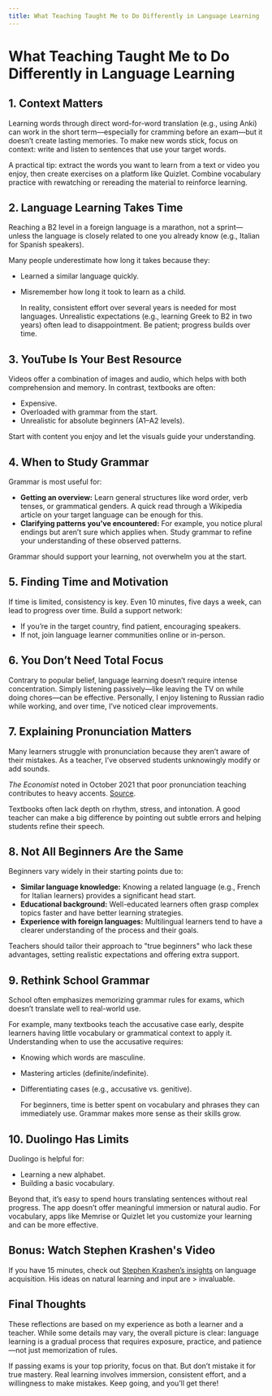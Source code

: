 ```yaml
---
title: What Teaching Taught Me to Do Differently in Language Learning
---
```


# What Teaching Taught Me to Do Differently in Language Learning

## 1. Context Matters

Learning words through direct word-for-word translation (e.g., using Anki) can
work in the short term—especially for cramming before an exam—but it doesn’t
create lasting memories. To make new words stick, focus on context: write and
listen to sentences that use your target words.

A practical tip: extract the words you want to learn from a text or video you
enjoy, then create exercises on a platform like Quizlet. Combine vocabulary
practice with rewatching or rereading the material to reinforce learning.

## 2. Language Learning Takes Time

Reaching a B2 level in a foreign language is a marathon, not a sprint—unless
the language is closely related to one you already know (e.g., Italian for
Spanish speakers).

Many people underestimate how long it takes because they:

- Learned a similar language quickly.
- Misremember how long it took to learn as a child.

  In reality, consistent effort over several years is needed for most languages.
  Unrealistic expectations (e.g., learning Greek to B2 in two years) often lead
  to disappointment. Be patient; progress builds over time.

## 3. YouTube Is Your Best Resource

Videos offer a combination of images and audio, which helps with both
comprehension and memory. In contrast, textbooks are often:

- Expensive.
- Overloaded with grammar from the start.
- Unrealistic for absolute beginners (A1–A2 levels).

Start with content you enjoy and let the visuals guide your understanding.

## 4. When to Study Grammar

Grammar is most useful for:

- **Getting an overview:** Learn general structures like word order, verb tenses, or grammatical genders. A quick read through a Wikipedia article on your target language can be enough for this.
- **Clarifying patterns you’ve encountered:** For example, you notice plural endings but aren’t sure which applies when. Study grammar to refine your understanding of these observed patterns.

Grammar should support your learning, not overwhelm you at the start.

## 5. Finding Time and Motivation

If time is limited, consistency is key. Even 10 minutes, five days a week, can
lead to progress over time. Build a support network:

- If you’re in the target country, find patient, encouraging speakers.
- If not, join language learner communities online or in-person.

## 6. You Don’t Need Total Focus

Contrary to popular belief, language learning doesn’t require intense
concentration. Simply listening passively—like leaving the TV on while doing
chores—can be effective. Personally, I enjoy listening to Russian radio while
working, and over time, I’ve noticed clear improvements.

## 7. Explaining Pronunciation Matters

Many learners struggle with pronunciation because they aren’t aware of their
mistakes. As a teacher, I’ve observed students unknowingly modify or add
sounds.

_The Economist_ noted in October 2021 that poor pronunciation teaching
contributes to heavy accents.
[Source](https://www.economist.com/books-and-arts/2021/10/16/why-you-have-an-accent-in-a-foreign-language).

Textbooks often lack depth on rhythm, stress, and intonation. A good teacher
can make a big difference by pointing out subtle errors and helping students
refine their speech.

## 8. Not All Beginners Are the Same

Beginners vary widely in their starting points due to:

- **Similar language knowledge:** Knowing a related language (e.g., French for Italian learners) provides a significant head start.
- **Educational background:** Well-educated learners often grasp complex topics faster and have better learning strategies.
- **Experience with foreign languages:** Multilingual learners tend to have a clearer understanding of the process and their goals.

Teachers should tailor their approach to "true beginners" who lack these
advantages, setting realistic expectations and offering extra support.

## 9. Rethink School Grammar

School often emphasizes memorizing grammar rules for exams, which doesn’t
translate well to real-world use.

For example, many textbooks teach the accusative case early, despite learners
having little vocabulary or grammatical context to apply it. Understanding
when to use the accusative requires:

- Knowing which words are masculine.
- Mastering articles (definite/indefinite).
- Differentiating cases (e.g., accusative vs. genitive).

  For beginners, time is better spent on vocabulary and phrases they can
  immediately use. Grammar makes more sense as their skills grow.

## 10. Duolingo Has Limits

Duolingo is helpful for:

- Learning a new alphabet.
- Building a basic vocabulary.

Beyond that, it’s easy to spend hours translating sentences without real
progress. The app doesn’t offer meaningful immersion or natural audio. For
vocabulary, apps like Memrise or Quizlet let you customize your learning and
can be more effective.

## Bonus: Watch Stephen Krashen's Video

If you have 15 minutes, check out [Stephen Krashen’s insights](https://www.youtube.com/watch?v=NiTsduRreug) on language acquisition. His ideas on natural learning and input are > invaluable.

## Final Thoughts

These reflections are based on my experience as both a learner and a teacher.
While some details may vary, the overall picture is clear: language learning
is a gradual process that requires exposure, practice, and patience—not just
memorization of rules.

If passing exams is your top priority, focus on that. But don’t mistake it for
true mastery. Real learning involves immersion, consistent effort, and a
willingness to make mistakes. Keep going, and you’ll get there!
